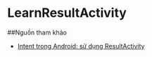 # LearnResultActivity

##Nguồn tham khảo
+ [Intent trong Android: sử dụng ResultActivity](https://duythanhcse.wordpress.com/2013/04/19/bai-tap-24-thuc-hanh-ve-intent-trong-android/)
